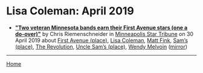 # Lisa Coleman: April 2019

 - [**"Two veteran Minnesota bands earn their First Avenue stars (one a do-over)"**](http://www.startribune.com/two-veteran-minnesota-bands-earn-their-first-avenue-stars-one-a-do-over/509260572/) by Chris Riemenschneider in [Minneapolis Star Tribune](http://www.startribune.com/) on 30 April 2019 about [First Avenue (place)](../../topics/place/first-avenue/index.md), [Lisa Coleman](../../topics/lisa-coleman/index.md), [Matt Fink](../../topics/matt-fink/index.md), [Sam’s (place)](../../topics/place/sam-s/index.md), [The Revolution](../../topics/the-revolution/index.md), [Uncle Sam’s (place)](../../topics/place/uncle-sam-s/index.md), [Wendy Melvoin](../../topics/wendy-melvoin/index.md) ([mirror](https://web.archive.org/web/*/http://www.startribune.com/two-veteran-minnesota-bands-earn-their-first-avenue-stars-one-a-do-over/509260572/))

----

[Home](./)
